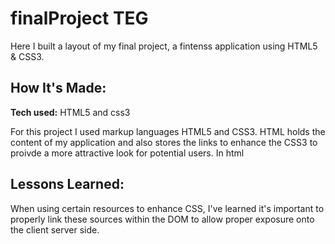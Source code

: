 # finalProject TEG
Here I built a layout of my final project, a fintenss application using HTML5 & CSS3.


## How It's Made:

**Tech used:** HTML5 and css3

For this project I used markup languages HTML5 and CSS3. HTML holds the content of my application and also stores the links to enhance the CSS3 to proivde a more attractive look for potential users.
In html 

## Lessons Learned:

When using certain resources to enhance CSS, I've learned it's important to properly link these sources within the DOM to allow proper exposure onto the client server side. 
